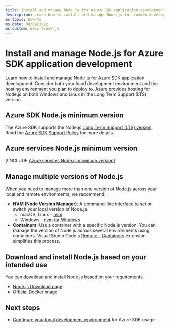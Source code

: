 ```yaml
---
title: Install and manage Node.js for Azure SDK application development
description: Learn how to install and manage Node.js for common development scenarios with Azure, including local and hosting environments.
ms.topic: how-to
ms.date: 08/09/2022
ms.custom: devx-track-js
---
```


# Install and manage Node.js for Azure SDK application development

Learn how to install and manage Node.js for Azure SDK application development. Consider both your local development environment and the hosting environment you plan to deploy to. Azure provides hosting for Node.js on both Windows and Linux in the Long Term Support (LTS) version.

## Azure SDK Node.js minimum version

The Azure SDK supports the Node.js [Long Term Support (LTS) version](https://nodejs.org/en/download/). Read the [Azure SDK Support Policy](https://github.com/Azure/azure-sdk-for-js/blob/main/SUPPORT.md#microsoft-support-policy) for more details.

## Azure services Node.js minimum version

[!INCLUDE [Azure services Node.js minimum version](../includes/nodejs-runtime-for-azure-services.md)]

## Manage multiple versions of Node.js

When you need to manage more than one version of Node.js across your local and remote environments, we recommend:

* **NVM (Node Version Manager)**: A command-line interface to set or switch your local version of Node.js.
    * macOS, Linux - [nvm](https://github.com/creationix/nvm)
    * Windows - [nvm for Windows](https://github.com/marcelklehr/nodist)
* **Containers**: Use a container with a specific Node.js version. You can manage the version of Node.js across several environments using containers. Visual Studio Code's [Remote - Containers](https://marketplace.visualstudio.com/items?itemName=ms-vscode-remote.remote-containers) extension simplifies this process.


## Download and install Node.js based on your intended use

You can download and install Node.js based on your requirements.
 
* [Node.js Download page](https://nodejs.org/en/download/) 
* [Official Docker image](https://hub.docker.com/_/node/)

## Next steps

* [Configure your local development environment](configure-local-development-environment.md) for Azure SDK usage
